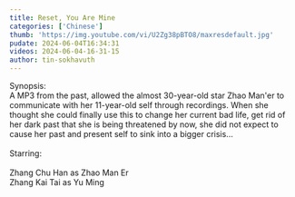 ```yaml
---
title: Reset, You Are Mine
categories: ['Chinese']
thumb: 'https://img.youtube.com/vi/U2Zg38pBTO8/maxresdefault.jpg'
pudate: 2024-06-04T16:34:31
videos: 2024-06-04-16-31-15
author: tin-sokhavuth
---
```

Synopsis:<br/> 
A MP3 from the past, allowed the almost 30-year-old star Zhao Man'er to communicate with her 11-year-old self through recordings. When she thought she could finally use this to change her current bad life, get rid of her dark past that she is being threatened by now, she did not expect to cause her past and present self to sink into a bigger crisis...
<br/> <br/> 
Starring:<br/>  
Zhang Chu Han as Zhao Man Er<br/> 
Zhang Kai Tai as Yu Ming